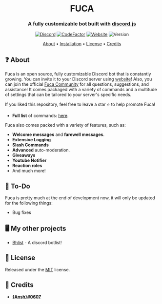 <h1 align="center">
  <br>
  FUCA
  <br>
</h1>

<h3 align=center>A fully customizable bot built with <a href=https://github.com/discordjs/discord.js>discord.js</a></h3>


<div align=center>

 [![Discord](https://img.shields.io/discord/973252510250827877?label=Discord&logo=discord&style=plastic)](https://discord.gg/v8YSWmF88v)
[![CodeFactor](https://www.codefactor.io/repository/github/anshtyagi0/fuca/badge/main)](https://www.codefactor.io/repository/github/anshtyagi0/fuca/badge/overview/main)
[![Website](https://img.shields.io/website?down_message=offline&label=Website&style=plastic&up_color=green&up_message=online&url=https%3A%2F%2Ffuca.fluiddev.xyz)](https://fuca.fluiddev.xyz)
![Version](https://img.shields.io/github/v/release/anshtyagi0/fuca?style=plastic)

</div>

<p align="center">
  <a href="#about">About</a>
  •
  <a href="https://github.com/anshtyagi0/fuca/wiki/Installation">Installation</a>
  •
  <a href="#license">License</a>
  •
  <a href="#credits">Credits</a>
</p>

## ❓ About

Fuca is an open source, fully customizable Discord bot that is constantly growing. You can invite it to your Discord server using [website](https://fuca.fluiddev.xyz)! Also, you can join the official [Fuca Community](https://discord.gg/v8YSWmF88v) for all questions, suggestions, and assistance! It comes packaged with a variety of commands and a multitude of settings that can be tailored to your server's specific needs.

If you liked this repository, feel free to leave a star ⭐ to help promote Fuca!

*   **Full list** of commands: [here](https://fuca.fluiddev.xyz/commands).

Fuca also comes packed with a variety of features, such as:

  * **Welcome messages** and **farewell messages**.
  * **Extensive Logging**
  * **Slash Commands**
  * **Advanced** auto-moderation.
  * **Giveaways**
  * **Youtube Notifier**
  * **Reaction roles**
  * And much more!


## 📝 To-Do

Fuca is pretty much at the end of development now, it will only be updated for the following things:

  * Bug fixes

## 🖥️ My other projects
 * [Bhlist](https://bhlist.co.in) - A discord botlist!

## 📖 License

Released under the [MIT](https://github.com/Spiderjockey02/Discord-Bot/blob/main/LICENSE) license.

## 📜 Credits
* **[{Ansh}#0607](https://github.com/anshtyagi0)**
